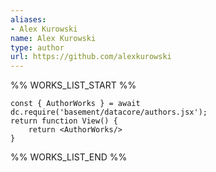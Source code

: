 ```yaml
---
aliases:
- Alex Kurowski
name: Alex Kurowski
type: author
url: https://github.com/alexkurowski
---
```



%% WORKS_LIST_START %%

```datacorejsx
const { AuthorWorks } = await dc.require('basement/datacore/authors.jsx');
return function View() {
    return <AuthorWorks/>
}
```
%% WORKS_LIST_END %%